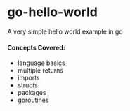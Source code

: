 # go-hello-world

A very simple hello world example in go

#### Concepts Covered:

- language basics
- multiple returns
- imports
- structs
- packages
- goroutines
